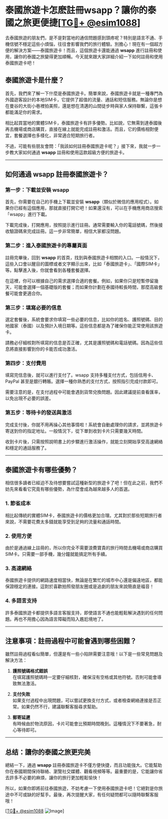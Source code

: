 # 泰國旅遊卡怎麽註冊wsapp？讓你的泰國之旅更便捷[[TG💪+ @esim1088](https://t.me/s/esim1088)]

去泰國旅遊的朋友們，是不是對當地的通信問題感到頭疼呢？特別是語言不通、手機信號不穩定這些小煩惱，往往會影響我們的旅行體驗。別擔心！現在有一個超方便的解決方案——泰國旅遊卡！而且，這個旅遊卡還能通過 **wsapp** 進行註冊和使用，讓你的泰國之旅變得更加順暢。今天就來跟大家詳細介紹一下如何註冊和使用泰國旅遊卡吧！

## 泰國旅遊卡是什麼？

首先，我們來了解一下什麼是泰國旅遊卡。簡單來說，泰國旅遊卡就是一種專門為外國遊客設計的本地SIM卡，它提供了超值的流量、通話和短信服務。無論你是想在曼谷的大街小巷裡拍美照，還是想在清邁的山間徒步時與家人保持聯繫，這張卡都能滿足你的需求。

相比起買當地的實體SIM卡，泰國旅遊卡有許多優勢。比如說，它無需到達泰國後再去機場或商店購買，直接在線上就能完成註冊和激活。而且，它的價格相對便宜，套餐選擇也多樣化，非常適合短期旅行者。

不過，可能有些朋友會問：「我該如何註冊泰國旅遊卡呢？」接下來，我就一步一步教大家如何通過 **wsapp** 註冊和使用這款超級方便的旅遊卡。

---

## 如何通過 wsapp 註冊泰國旅遊卡？

### 第一步：下載並安裝 wsapp

首先，你需要在自己的手機上下載並安裝 **wsapp**（類似於微信的應用程式）。如果你已經有這個應用，那就直接打開它吧！如果還沒有，可以在手機應用商店搜索「wsapp」進行下載。

下載完成後，打開應用，按照提示進行註冊。通常需要輸入你的電話號碼，然後接收驗證碼來完成註冊。這一步非常簡單，相信大家都沒問題。

### 第二步：進入泰國旅遊卡的專屬頁面

註冊完畢後，回到 **wsapp** 的首頁，找到與泰國旅遊卡相關的入口。一般情況下，這些入口會以醒目的圖標或者文字顯示出來，比如「泰國旅遊卡」、「國際SIM卡」等。點擊進入後，你就會看到各種套餐選擇。

在這裡，你可以根據自己的需求選擇合適的套餐。例如，如果你只是短暫停留幾天，可能會選擇一個基礎版的套餐；而如果你計劃在泰國待較長時間，那麼高級套餐可能會更適合你。

### 第三步：填寫必要的信息

選定套餐後，系統會要求你填寫一些必要的信息，比如你的姓名、護照號碼、目的地國家（泰國）以及預計入境日期等。這些信息都是為了確保你能正常使用該旅遊卡。

請務必仔細核對所填寫的信息是否正確，尤其是護照號碼和電話號碼。因為這些信息將直接影響到你的卡能否成功激活。

### 第四步：支付費用

填寫完信息後，就可以進行支付了。wsapp 支持多種支付方式，包括信用卡、PayPal 甚至是銀行轉賬。選擇一種你熟悉的支付方式，按照指引完成付款即可。

需要注意的是，在支付過程中可能會遇到貨幣兌換問題。因此建議提前查看匯率，以免出現不必要的誤差。

### 第五步：等待卡的發送與激活

完成支付後，你就不用再操心其他事情啦！系統會自動處理你的請求，並將旅遊卡寄送到你的指定地址。一般情況下，從下單到收到卡片只需要幾天時間。

收到卡片後，只需按照說明書上的步驟進行激活操作，就能立刻開始享受高速網絡和穩定的通話服務了。

---

## 泰國旅遊卡有哪些優勢？

相信很多讀者已經迫不及待想要嘗試這種新型的旅遊卡了吧！但在此之前，我們不妨先來看看它究竟有哪些優勢，為什麼會成為越來越多人的首選。

### 1. 節省成本

相比起傳統的實體SIM卡，泰國旅遊卡的價格更加合理。尤其對於那些短期旅行者來說，不需要花費太多錢就能享受到足夠的流量和通話時間。

### 2. 使用方便

由於是通過線上註冊的，所以你完全不需要浪費寶貴的旅行時間去機場或商店購買SIM卡。只需要一部手機，幾分鐘就能搞定所有手續。

### 3. 高速網絡

泰國旅遊卡提供的網路速度相當快，無論是在繁忙的城市中心還是偏遠地區，都能保證穩定的連接。這對於喜歡拍照發朋友圈或是追劇的朋友來說簡直是福音！

### 4. 多語言支持

許多泰國旅遊卡都提供多語言客服支持，即使語言不通也能輕鬆解決遇到的任何問題。再也不用擔心因為語言障礙而陷入尷尬境地了。

---

## 注意事項：註冊過程中可能會遇到哪些困難？

雖然註冊過程看似簡單，但還是有一些小陷阱需要注意哦！以下是一些常見問題及解決方法：

1. **護照號碼格式錯誤**  
   在填寫護照號碼時一定要仔細核對，確保沒有空格或其他符號。否則可能會導致無法激活。

2. **支付失敗**  
   如果支付過程中出現問題，可以嘗試更換支付方式，或者檢查網絡連接是否正常。如果仍然不行，建議聯繫客服尋求幫助。

3. **郵寄延遲**  
   有時候由於物流原因，卡片可能會比預期時間晚到。這種情況下不要著急，耐心等待即可。

---

## 总结：讓你的泰國之旅更完美

總結一下，通過 **wsapp** 註冊泰國旅遊卡不僅方便快捷，而且功能強大。它能幫助你在泰國期間保持聯絡、瀏覽社交媒體、觀看視頻等等。最重要的是，它能讓你省去許多不必要的麻煩，讓你的旅行更加輕鬆愉快！

所以，如果你即將前往泰國旅遊，不妨考慮一下使用泰國旅遊卡吧！它絕對是你旅途中不可或缺的好幫手。最後，再次提醒大家，有任何疑問都可以隨時聯繫客服哦！

[[TG💪+ @esim1088](https://t.me/s/esim1088) ![Image](https://i.postimg.cc/4NQfJmqS/Snipaste-2025-05-13-00-14-12.png)]